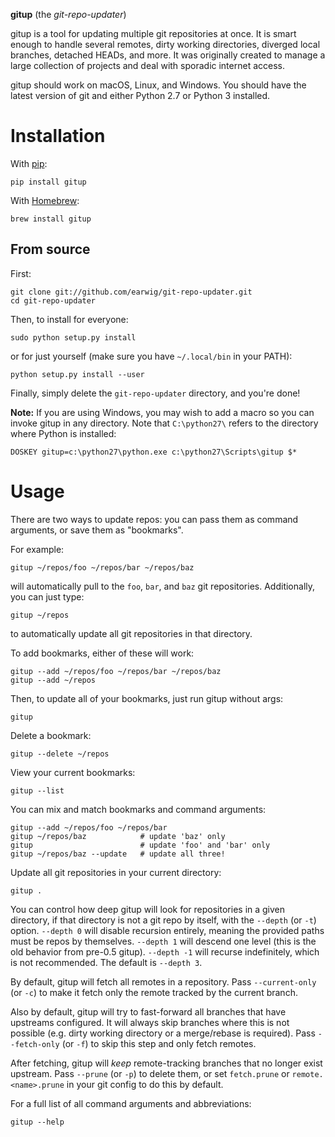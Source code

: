 __gitup__ (the _git-repo-updater_)

gitup is a tool for updating multiple git repositories at once. It is smart
enough to handle several remotes, dirty working directories, diverged local
branches, detached HEADs, and more. It was originally created to manage a large
collection of projects and deal with sporadic internet access.

gitup should work on macOS, Linux, and Windows. You should have the latest
version of git and either Python 2.7 or Python 3 installed.

# Installation

With [pip](https://github.com/pypa/pip/):

    pip install gitup

With [Homebrew](http://brew.sh/):

    brew install gitup

## From source

First:

    git clone git://github.com/earwig/git-repo-updater.git
    cd git-repo-updater

Then, to install for everyone:

    sudo python setup.py install

or for just yourself (make sure you have `~/.local/bin` in your PATH):

    python setup.py install --user

Finally, simply delete the `git-repo-updater` directory, and you're done!

__Note:__ If you are using Windows, you may wish to add a macro so you can
invoke gitup in any directory. Note that `C:\python27\` refers to the
directory where Python is installed:

    DOSKEY gitup=c:\python27\python.exe c:\python27\Scripts\gitup $*

# Usage

There are two ways to update repos: you can pass them as command arguments,
or save them as "bookmarks".

For example:

    gitup ~/repos/foo ~/repos/bar ~/repos/baz

will automatically pull to the `foo`, `bar`, and `baz` git repositories.
Additionally, you can just type:

    gitup ~/repos

to automatically update all git repositories in that directory.

To add bookmarks, either of these will work:

    gitup --add ~/repos/foo ~/repos/bar ~/repos/baz
    gitup --add ~/repos

Then, to update all of your bookmarks, just run gitup without args:

    gitup

Delete a bookmark:

    gitup --delete ~/repos

View your current bookmarks:

    gitup --list

You can mix and match bookmarks and command arguments:

    gitup --add ~/repos/foo ~/repos/bar
    gitup ~/repos/baz            # update 'baz' only
    gitup                        # update 'foo' and 'bar' only
    gitup ~/repos/baz --update   # update all three!

Update all git repositories in your current directory:

    gitup .

You can control how deep gitup will look for repositories in a given directory,
if that directory is not a git repo by itself, with the `--depth` (or `-t`)
option. `--depth 0` will disable recursion entirely, meaning the provided paths
must be repos by themselves. `--depth 1` will descend one level (this is the
old behavior from pre-0.5 gitup). `--depth -1` will recurse indefinitely,
which is not recommended. The default is `--depth 3`.

By default, gitup will fetch all remotes in a repository. Pass `--current-only`
(or `-c`) to make it fetch only the remote tracked by the current branch.

Also by default, gitup will try to fast-forward all branches that have
upstreams configured. It will always skip branches where this is not possible
(e.g. dirty working directory or a merge/rebase is required). Pass
`--fetch-only` (or `-f`) to skip this step and only fetch remotes.

After fetching, gitup will _keep_ remote-tracking branches that no longer exist
upstream. Pass `--prune` (or `-p`) to delete them, or set `fetch.prune` or
`remote.<name>.prune` in your git config to do this by default.

For a full list of all command arguments and abbreviations:

    gitup --help
